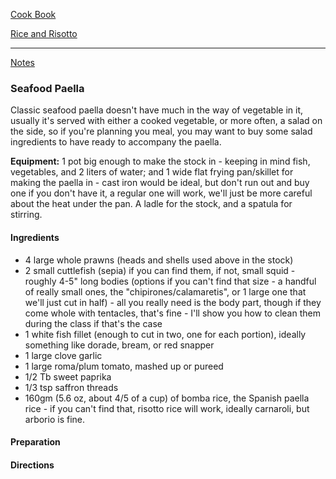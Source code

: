 [Cook Book](https://github.com/vmsmith/CookBook/blob/master/README.md)  

[Rice and Risotto](https://github.com/vmsmith/CookBook/blob/master/rice_risotto.md)

-----  

[Notes](https://github.com/vmsmith/CookBook/blob/master/notes.md)  

### Seafood Paella  

Classic seafood paella doesn't have much in the way of vegetable in it, usually it's served with either a cooked vegetable, or more often, a salad on the side, so if you're planning you meal, you may want to buy some salad ingredients to have ready to accompany the paella.

**Equipment:** 1 pot big enough to make the stock in - keeping in mind fish, vegetables, and 2 liters of water; and 1 wide flat frying pan/skillet for making the paella in - cast iron would be ideal, but don't run out and buy one if you don't have it, a regular one will work, we'll just be more careful about the heat under the pan. A ladle for the stock, and a spatula for stirring.


#### Ingredients  

* 4 large whole prawns (heads and shells used above in the stock)
* 2 small cuttlefish (sepia) if you can find them, if not, small squid - roughly 4-5" long bodies (options if you can't find that size - a handful of really small ones, the "chipirones/calamaretis", or 1 large one that we'll just cut in half) - all you really need is the body part, though if they come whole with tentacles, that's fine - I'll show you how to clean them during the class if that's the case
* 1 white fish fillet (enough to cut in two, one for each portion), ideally something like dorade, bream, or red snapper
* 1 large clove garlic
* 1 large roma/plum tomato, mashed up or pureed
* 1/2 Tb sweet paprika
* 1/3 tsp saffron threads
* 160gm (5.6 oz, about 4/5 of a cup) of bomba rice, the Spanish paella rice - if you can't find that, risotto rice will work, ideally carnaroli, but arborio is fine.

#### Preparation  


#### Directions  


